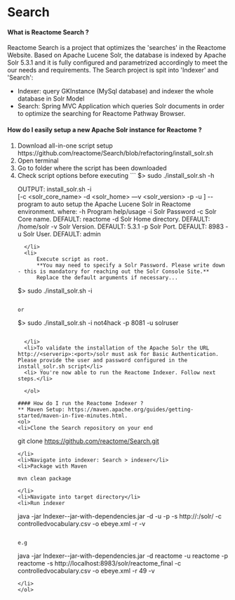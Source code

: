 # Search
#### What is Reactome Search ?
Reactome Search is a project that optimizes the 'searches' in the Reactome Website. Based on Apache Lucene Solr, the database is indexed by Apache Solr 5.3.1 and it is fully configured and parametrized accordingly to meet the our needs and requirements.
The Search project is spit into 'Indexer' and 'Search':
  * Indexer: query GKInstance (MySql database) and indexer the whole database in Solr Model
  * Search: Spring MVC Application which queries Solr documents in order to optimize the searching for Reactome Pathway Browser.

#### How do I easily setup a new Apache Solr instance for Reactome ?
  <ol>
  <li>Download all-in-one script setup https://github.com/reactome/Search/blob/refactoring/install_solr.sh</li>
  <li>Open terminal</li>
  <li>Go to folder where the script has been downloaded</li>
  <li>Check script options before executing 
```
$> sudo ./install_solr.sh -h

OUTPUT:
install_solr.sh -i <password>  
                [-c <solr_core_name> 
                 -d <solr_home> 
                 —v <solr_version> 
                 -p <port> 
                 -u <user>] 
                 -- program to auto setup the Apache Lucene Solr in Reactome environment.
where:
    -h  Program help/usage
    -i  Solr Password
    -c  Solr Core name. DEFAULT: reactome
    -d  Solr Home directory. DEFAULT: /home/solr
    -v  Solr Version. DEFAULT: 5.3.1
    -p  Solr Port. DEFAULT: 8983
    -u  Solr User. DEFAULT: admin
```
  </li>
  <li>
      Execute script as root. 
      **You may need to specify a Solr Password. Please write down - this is mandatory for reaching out the Solr Console Site.**
      Replace the default arguments if necessary...

```
$> sudo ./install_solr.sh -i <password>
```

or

```
$> sudo ./install_solr.sh -i not4hack -p 8081 -u solruser
```

  </li>
  <li>To validate the installation of the Apache Solr the URL http://<serverip>:<port>/solr must ask for Basic Authentication. Please provide the user and password configured in the install_solr.sh script</li>
  <li> You're now able to run the Reactome Indexer. Follow next steps.</li>
  
  </ol>
  
#### How do I run the Reactome Indexer ?
** Maven Setup: https://maven.apache.org/guides/getting-started/maven-in-five-minutes.html.
<ol>
<li>Clone the Search repository on your end
```
  git clone https://github.com/reactome/Search.git
```
</li>
<li>Navigate into indexer: Search > indexer</li>
<li>Package with Maven
```
    mvn clean package
```
</li>
<li>Navigate into target directory</li>
<li>Run indexer
```
java -jar Indexer-<version>-jar-with-dependencies.jar -d <dbname> -u <dbuser> -p <dbpass> -s http://<solrurl>:<solrport>/solr/<solrcore> -c controlledvocabulary.csv -o ebeye.xml -r <reactomedata-currentversion> -v
```

e.g
```
java -jar Indexer-<version>-jar-with-dependencies.jar -d reactome -u reactome -p reactome -s http://localhost:8983/solr/reactome_final -c controlledvocabulary.csv -o ebeye.xml -r 49 -v
```
</li>
</ol>
